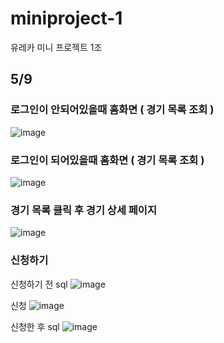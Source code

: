 # miniproject-1
유레카 미니 프로젝트 1조

## 5/9
### 로그인이 안되어있을때 홈화면 ( 경기 목록 조회 )

![image](https://github.com/user-attachments/assets/80439731-5792-44b4-8d28-02196ab89286)

### 로그인이 되어있을때 홈화면 ( 경기 목록 조회 )

![image](https://github.com/user-attachments/assets/f964cc44-1875-4307-99d3-822924f2ff83)


### 경기 목록 클릭 후 경기 상세 페이지

![image](https://github.com/user-attachments/assets/e72b5966-b5e3-4b22-81e8-10f5cf221649)

### 신청하기
신청하기 전 sql
![image](https://github.com/user-attachments/assets/1f074c4d-61b5-47ac-a4c8-7be163569073)

신청
![image](https://github.com/user-attachments/assets/6b698e83-fd39-4665-bc02-52b4f8d0918d)

신청한 후 sql
![image](https://github.com/user-attachments/assets/160ff804-9844-4886-8c8f-3fa692361554)

